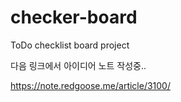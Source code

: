 # checker-board

ToDo checklist board project

다음 링크에서 아이디어 노트 작성중..

https://note.redgoose.me/article/3100/
